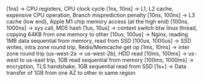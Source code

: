 [1ns] -> CPU registers, CPU clock cycle
[1ns, 10ns] -> L1, L2 cache, expensive CPU operation, Branch misprediction penalty
[10ns, 100ns] -> L3 cache (low end), Apple M1 chip memory access (at the high end)
[100ns, 1000ns] -> sys call, MD5 hash
[1us, 10us] -> context switch btw linux thread, copying 64KB from one memory to other
[10us, 100us] -> Nginx, reading 1MB data sequential from memory, read from SSD
[100us, 1000us] -> SSD writes, intra zone round trip, Redis/Memcache get op
[1ms, 10ms] -> inter zone round trip (us-west-2a -> us-west-2b), HDD read
[10ms, 100ms] -> us-west to us-east trip, 1GB read sequential from memory
[100ms, 1000ms] -> encryption, TLS handshake, 1GB sequential read from SSD
[1s+] -> Data transfer of 1GB from one AZ to other in same region